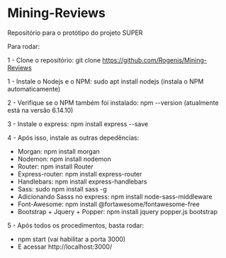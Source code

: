 # Mining-Reviews
Repositório para o protótipo do projeto SUPER

Para rodar: 

1 - Clone o repositório: git clone https://github.com/Rogenis/Mining-Reviews

1 - Instale o Nodejs e o NPM:  sudo apt install nodejs (instala o NPM automaticamente)

2 - Verifique se o NPM também foi instalado: npm --version (atualmente está na versão 6.14.10)

3 - Instale o express: npm install express --save

4 - Após isso, instale as outras depedências:
  - Morgan: npm install morgan
  - Nodemon: npm install nodemon
  - Router: npm install Router
  - Express-router: npm install express-router
  - Handlebars: npm install express-handlebars
  - Sass: sudo npm install sass -g
  - Adicionando Sasss no express: npm install node-sass-middleware
  - Font-Awesome: npm install @fortawesome/fontawesome-free
  - Bootstrap + Jquery + Popper: npm install jquery popper.js bootstrap
  
 5 - Após todos os procedimentos, basta rodar:
  - npm start (vai habilitar a porta 3000)
  - E acessar http://localhost:3000/

